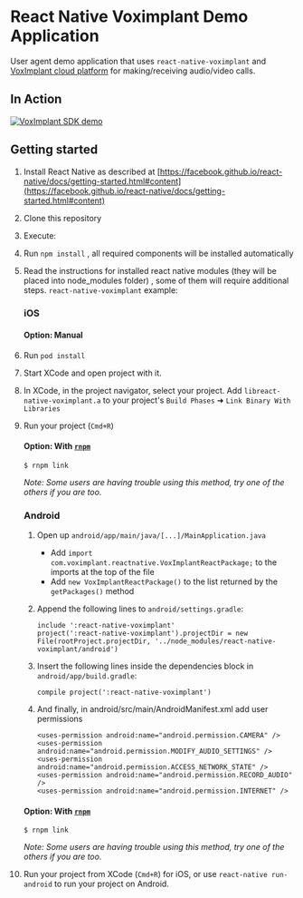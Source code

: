 # React Native Voximplant Demo Application

User agent demo application that uses `react-native-voximplant` and [VoxImplant cloud platform](http://voximplant.com) for making/receiving audio/video calls.

## In Action
[![VoxImplant SDK demo](https://habrastorage.org/files/185/1b5/dd6/1851b5dd689e4a688c2f6e68fcf38d81.gif)](http://www.youtube.com/watch?v=gC2iDVl4RRM)

## Getting started

1. Install React Native as described at [https://facebook.github.io/react-native/docs/getting-started.html#content](https://facebook.github.io/react-native/docs/getting-started.html#content)
2. Clone this repository
3. Execute:
4. Run `npm install` , all required components will be installed automatically
5. Read the instructions for installed react native modules (they will be placed into node_modules folder) , some of them will require additional steps. `react-native-voximplant` example:

	### iOS

    #### Option: Manual

1. Run `pod install`
2. Start XCode and open project with it.
3. In XCode, in the project navigator, select your project. Add `libreact-native-voximplant.a` 
to your project's `Build Phases` ➜ `Link Binary With Libraries`
4. Run your project (`Cmd+R`)

    #### Option: With [`rnpm`](https://github.com/rnpm/rnpm)

    `$ rnpm link`

    *Note: Some users are having trouble using this method, try one of the others if you are too.*
 

    ### Android
	1. Open up `android/app/main/java/[...]/MainApplication.java`
    	- Add `import com.voximplant.reactnative.VoxImplantReactPackage;` to the imports at the top of the file
    	- Add `new VoxImplantReactPackage()` to the list returned by the `getPackages()` method

	3. Append the following lines to `android/settings.gradle`:

    	```
    	include ':react-native-voximplant'
    	project(':react-native-voximplant').projectDir = new File(rootProject.projectDir, '../node_modules/react-native-voximplant/android')
    	```

	4. Insert the following lines inside the dependencies block in `android/app/build.gradle`:

    	```
    	compile project(':react-native-voximplant')
    	```    

	5. And finally, in android/src/main/AndroidManifest.xml add user permissions

    	```
    	<uses-permission android:name="android.permission.CAMERA" />
    	<uses-permission android:name="android.permission.MODIFY_AUDIO_SETTINGS" />
    	<uses-permission android:name="android.permission.ACCESS_NETWORK_STATE" />
    	<uses-permission android:name="android.permission.RECORD_AUDIO" />
    	<uses-permission android:name="android.permission.INTERNET" />
    	```

    #### Option: With [`rnpm`](https://github.com/rnpm/rnpm)

    `$ rnpm link`

    *Note: Some users are having trouble using this method, try one of the others if you are too.*


8. Run your project from XCode (`Cmd+R`) for iOS, or use `react-native run-android` to run your project on Android.
